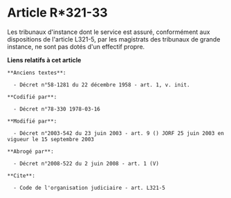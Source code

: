 # Article R*321-33

Les tribunaux d'instance dont le service est assuré, conformément aux dispositions de l'article L321-5, par les magistrats
des tribunaux de grande instance, ne sont pas dotés d'un effectif propre.

**Liens relatifs à cet article**

	**Anciens textes**:

	  - Décret n°58-1281 du 22 décembre 1958 - art. 1, v. init.

	**Codifié par**:

	  - Décret n°78-330 1978-03-16

	**Modifié par**:

	  - Décret n°2003-542 du 23 juin 2003 - art. 9 () JORF 25 juin 2003 en vigueur le 15 septembre 2003

	**Abrogé par**:

	  - Décret n°2008-522 du 2 juin 2008 - art. 1 (V)

	**Cite**:

	  - Code de l'organisation judiciaire - art. L321-5
